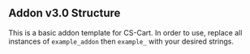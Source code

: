## Addon v3.0 Structure
This is a basic addon template for CS-Cart. In order to use, replace all instances of `example_addon` then `example_` with your desired strings.
